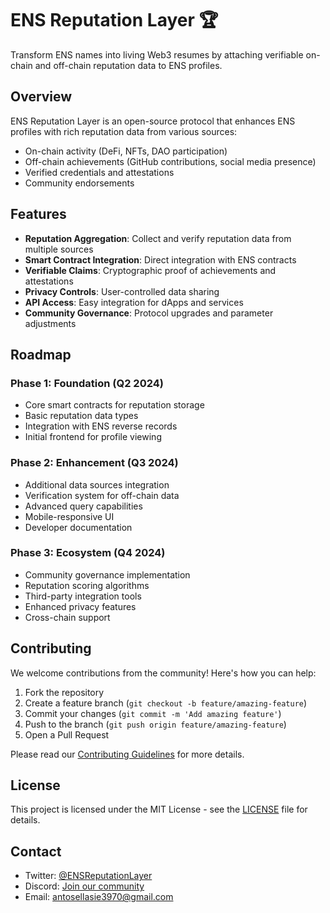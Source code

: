 # ENS Reputation Layer 🏆

Transform ENS names into living Web3 resumes by attaching verifiable on-chain and off-chain reputation data to ENS profiles.

## Overview

ENS Reputation Layer is an open-source protocol that enhances ENS profiles with rich reputation data from various sources:

- On-chain activity (DeFi, NFTs, DAO participation)
- Off-chain achievements (GitHub contributions, social media presence)
- Verified credentials and attestations
- Community endorsements

## Features

- **Reputation Aggregation**: Collect and verify reputation data from multiple sources
- **Smart Contract Integration**: Direct integration with ENS contracts
- **Verifiable Claims**: Cryptographic proof of achievements and attestations
- **Privacy Controls**: User-controlled data sharing
- **API Access**: Easy integration for dApps and services
- **Community Governance**: Protocol upgrades and parameter adjustments

## Roadmap

### Phase 1: Foundation (Q2 2024)
- Core smart contracts for reputation storage
- Basic reputation data types
- Integration with ENS reverse records
- Initial frontend for profile viewing

### Phase 2: Enhancement (Q3 2024)
- Additional data sources integration
- Verification system for off-chain data
- Advanced query capabilities
- Mobile-responsive UI
- Developer documentation

### Phase 3: Ecosystem (Q4 2024)
- Community governance implementation
- Reputation scoring algorithms
- Third-party integration tools
- Enhanced privacy features
- Cross-chain support

## Contributing

We welcome contributions from the community! Here's how you can help:

1. Fork the repository
2. Create a feature branch (`git checkout -b feature/amazing-feature`)
3. Commit your changes (`git commit -m 'Add amazing feature'`)
4. Push to the branch (`git push origin feature/amazing-feature`)
5. Open a Pull Request

Please read our [Contributing Guidelines](CONTRIBUTING.md) for more details.

## License

This project is licensed under the MIT License - see the [LICENSE](LICENSE) file for details.

## Contact

- Twitter: [@ENSReputationLayer](https://twitter.com/ENSReputationLayer)
- Discord: [Join our community](https://discord.gg/ensreputation)
- Email: antosellasie3970@gmail.com